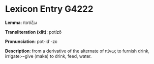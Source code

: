 # Lexicon Entry G4222

**Lemma**: ποτίζω

**Transliteration (xlit)**: potízō

**Pronunciation**: pot-id'-zo

**Description**:
from a derivative of the alternate of πίνω; to furnish drink, irrigate:--give (make) to drink, feed, water.
